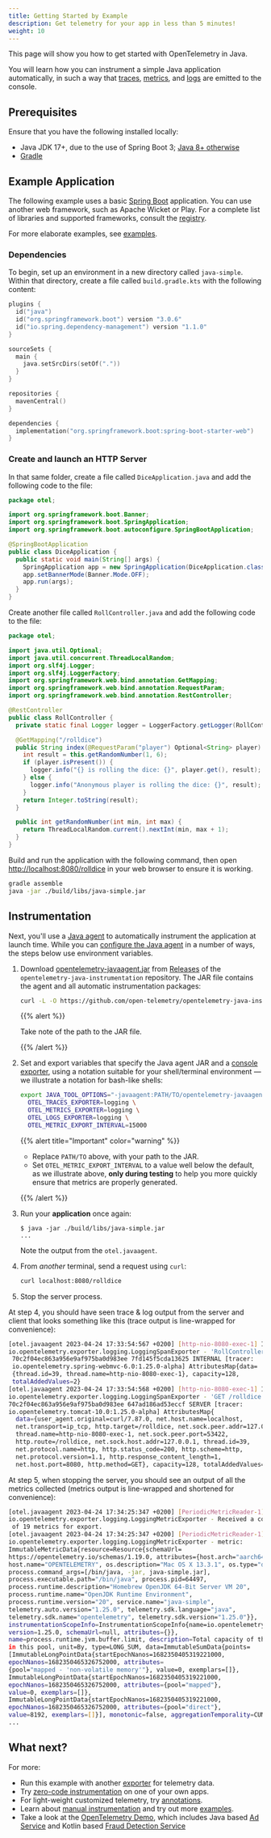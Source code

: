 ```yaml
---
title: Getting Started by Example
description: Get telemetry for your app in less than 5 minutes!
weight: 10
---
```


<!-- markdownlint-disable blanks-around-fences -->
<?code-excerpt path-base="examples/java/getting-started"?>

This page will show you how to get started with OpenTelemetry in Java.

You will learn how you can instrument a simple Java application automatically,
in such a way that [traces][], [metrics][], and [logs][] are emitted to the
console.

## Prerequisites

Ensure that you have the following installed locally:

- Java JDK 17+, due to the use of Spring Boot 3; [Java 8+ otherwise][java-vers]
- [Gradle](https://gradle.org/)

## Example Application

The following example uses a basic [Spring Boot] application. You can use
another web framework, such as Apache Wicket or Play. For a complete list of
libraries and supported frameworks, consult the
[registry](/ecosystem/registry/?component=instrumentation&language=java).

For more elaborate examples, see [examples](../examples/).

### Dependencies

To begin, set up an environment in a new directory called `java-simple`. Within
that directory, create a file called `build.gradle.kts` with the following
content:

```kotlin
plugins {
  id("java")
  id("org.springframework.boot") version "3.0.6"
  id("io.spring.dependency-management") version "1.1.0"
}

sourceSets {
  main {
    java.setSrcDirs(setOf("."))
  }
}

repositories {
  mavenCentral()
}

dependencies {
  implementation("org.springframework.boot:spring-boot-starter-web")
}
```

### Create and launch an HTTP Server

In that same folder, create a file called `DiceApplication.java` and add the
following code to the file:

<!-- prettier-ignore-start -->
<?code-excerpt "src/main/java/otel/DiceApplication.java"?>
```java
package otel;

import org.springframework.boot.Banner;
import org.springframework.boot.SpringApplication;
import org.springframework.boot.autoconfigure.SpringBootApplication;

@SpringBootApplication
public class DiceApplication {
  public static void main(String[] args) {
    SpringApplication app = new SpringApplication(DiceApplication.class);
    app.setBannerMode(Banner.Mode.OFF);
    app.run(args);
  }
}
```
<!-- prettier-ignore-end -->

Create another file called `RollController.java` and add the following code to
the file:

<!-- prettier-ignore-start -->
<?code-excerpt "src/main/java/otel/RollController.java"?>
```java
package otel;

import java.util.Optional;
import java.util.concurrent.ThreadLocalRandom;
import org.slf4j.Logger;
import org.slf4j.LoggerFactory;
import org.springframework.web.bind.annotation.GetMapping;
import org.springframework.web.bind.annotation.RequestParam;
import org.springframework.web.bind.annotation.RestController;

@RestController
public class RollController {
  private static final Logger logger = LoggerFactory.getLogger(RollController.class);

  @GetMapping("/rolldice")
  public String index(@RequestParam("player") Optional<String> player) {
    int result = this.getRandomNumber(1, 6);
    if (player.isPresent()) {
      logger.info("{} is rolling the dice: {}", player.get(), result);
    } else {
      logger.info("Anonymous player is rolling the dice: {}", result);
    }
    return Integer.toString(result);
  }

  public int getRandomNumber(int min, int max) {
    return ThreadLocalRandom.current().nextInt(min, max + 1);
  }
}
```
<!-- prettier-ignore-end -->

Build and run the application with the following command, then open
<http://localhost:8080/rolldice> in your web browser to ensure it is working.

```sh
gradle assemble
java -jar ./build/libs/java-simple.jar
```

## Instrumentation

Next, you'll use a [Java agent](/docs/zero-code/java/agent/) to automatically
instrument the application at launch time. While you can [configure the Java
agent][] in a number of ways, the steps below use environment variables.

1. Download [opentelemetry-javaagent.jar][] from [Releases][] of the
   `opentelemetry-java-instrumentation` repository. The JAR file contains the
   agent and all automatic instrumentation packages:

   ```sh
   curl -L -O https://github.com/open-telemetry/opentelemetry-java-instrumentation/releases/latest/download/opentelemetry-javaagent.jar
   ```

   {{% alert %}}

   <i class="fas fa-edit"></i> Take note of the path to the JAR file.

   {{% /alert %}}

2. Set and export variables that specify the Java agent JAR and a [console
   exporter][], using a notation suitable for your shell/terminal environment
   &mdash; we illustrate a notation for bash-like shells:

   ```sh
   export JAVA_TOOL_OPTIONS="-javaagent:PATH/TO/opentelemetry-javaagent.jar" \
     OTEL_TRACES_EXPORTER=logging \
     OTEL_METRICS_EXPORTER=logging \
     OTEL_LOGS_EXPORTER=logging \
     OTEL_METRIC_EXPORT_INTERVAL=15000
   ```

   {{% alert title="Important" color="warning" %}}

   - Replace `PATH/TO` above, with your path to the JAR.
   - Set `OTEL_METRIC_EXPORT_INTERVAL` to a value well below the default, as we
     illustrate above, **only during testing** to help you more quickly ensure
     that metrics are properly generated.

   {{% /alert %}}

3. Run your **application** once again:

   ```console
   $ java -jar ./build/libs/java-simple.jar
   ...
   ```

   Note the output from the `otel.javaagent`.

4. From _another_ terminal, send a request using `curl`:

   ```sh
   curl localhost:8080/rolldice
   ```

5. Stop the server process.

At step 4, you should have seen trace & log output from the server and client
that looks something like this (trace output is line-wrapped for convenience):

```sh
[otel.javaagent 2023-04-24 17:33:54:567 +0200] [http-nio-8080-exec-1] INFO
io.opentelemetry.exporter.logging.LoggingSpanExporter - 'RollController.index' :
 70c2f04ec863a956e9af975ba0d983ee 7fd145f5cda13625 INTERNAL [tracer:
 io.opentelemetry.spring-webmvc-6.0:1.25.0-alpha] AttributesMap{data=
 {thread.id=39, thread.name=http-nio-8080-exec-1}, capacity=128,
 totalAddedValues=2}
[otel.javaagent 2023-04-24 17:33:54:568 +0200] [http-nio-8080-exec-1] INFO
io.opentelemetry.exporter.logging.LoggingSpanExporter - 'GET /rolldice' :
70c2f04ec863a956e9af975ba0d983ee 647ad186ad53eccf SERVER [tracer:
io.opentelemetry.tomcat-10.0:1.25.0-alpha] AttributesMap{
  data={user_agent.original=curl/7.87.0, net.host.name=localhost,
  net.transport=ip_tcp, http.target=/rolldice, net.sock.peer.addr=127.0.0.1,
  thread.name=http-nio-8080-exec-1, net.sock.peer.port=53422,
  http.route=/rolldice, net.sock.host.addr=127.0.0.1, thread.id=39,
  net.protocol.name=http, http.status_code=200, http.scheme=http,
  net.protocol.version=1.1, http.response_content_length=1,
  net.host.port=8080, http.method=GET}, capacity=128, totalAddedValues=17}
```

At step 5, when stopping the server, you should see an output of all the metrics
collected (metrics output is line-wrapped and shortened for convenience):

```sh
[otel.javaagent 2023-04-24 17:34:25:347 +0200] [PeriodicMetricReader-1] INFO
io.opentelemetry.exporter.logging.LoggingMetricExporter - Received a collection
 of 19 metrics for export.
[otel.javaagent 2023-04-24 17:34:25:347 +0200] [PeriodicMetricReader-1] INFO
io.opentelemetry.exporter.logging.LoggingMetricExporter - metric:
ImmutableMetricData{resource=Resource{schemaUrl=
https://opentelemetry.io/schemas/1.19.0, attributes={host.arch="aarch64",
host.name="OPENTELEMETRY", os.description="Mac OS X 13.3.1", os.type="darwin",
process.command_args=[/bin/java, -jar, java-simple.jar],
process.executable.path="/bin/java", process.pid=64497,
process.runtime.description="Homebrew OpenJDK 64-Bit Server VM 20",
process.runtime.name="OpenJDK Runtime Environment",
process.runtime.version="20", service.name="java-simple",
telemetry.auto.version="1.25.0", telemetry.sdk.language="java",
telemetry.sdk.name="opentelemetry", telemetry.sdk.version="1.25.0"}},
instrumentationScopeInfo=InstrumentationScopeInfo{name=io.opentelemetry.runtime-metrics,
version=1.25.0, schemaUrl=null, attributes={}},
name=process.runtime.jvm.buffer.limit, description=Total capacity of the buffers
in this pool, unit=By, type=LONG_SUM, data=ImmutableSumData{points=
[ImmutableLongPointData{startEpochNanos=1682350405319221000,
epochNanos=1682350465326752000, attributes=
{pool="mapped - 'non-volatile memory'"}, value=0, exemplars=[]},
ImmutableLongPointData{startEpochNanos=1682350405319221000,
epochNanos=1682350465326752000, attributes={pool="mapped"},
value=0, exemplars=[]},
ImmutableLongPointData{startEpochNanos=1682350405319221000,
epochNanos=1682350465326752000, attributes={pool="direct"},
value=8192, exemplars=[]}], monotonic=false, aggregationTemporality=CUMULATIVE}}
...
```

## What next?

For more:

- Run this example with another [exporter] for telemetry data.
- Try [zero-code instrumentation](/docs/zero-code/java/agent/) on one of your
  own apps.
- For light-weight customized telemetry, try [annotations].
- Learn about [manual instrumentation][] and try out more
  [examples](../examples/).
- Take a look at the [OpenTelemetry Demo](/docs/demo/), which includes Java
  based [Ad Service](/docs/demo/services/ad/) and Kotlin based
  [Fraud Detection Service](/docs/demo/services/fraud-detection/)

[traces]: /docs/concepts/signals/traces/
[metrics]: /docs/concepts/signals/metrics/
[logs]: /docs/concepts/signals/logs/
[annotations]: /docs/zero-code/java/agent/annotations/
[configure the java agent]: /docs/zero-code/java/agent/configuration/
[console exporter]: /docs/languages/java/configuration/#properties-exporters
[exporter]: /docs/languages/java/configuration/#properties-exporters
[java-vers]:
  https://github.com/open-telemetry/opentelemetry-java/blob/main/VERSIONING.md#language-version-compatibility
[manual instrumentation]: ../instrumentation
[opentelemetry-javaagent.jar]:
  https://github.com/open-telemetry/opentelemetry-java-instrumentation/releases/latest/download/opentelemetry-javaagent.jar
[releases]:
  https://github.com/open-telemetry/opentelemetry-java-instrumentation/releases
[Spring Boot]: https://spring.io/guides/gs/spring-boot/
